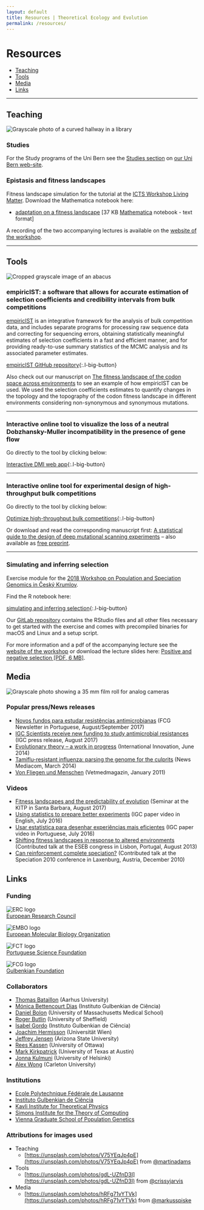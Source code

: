 ```yaml
---
layout: default
title: Resources | Theoretical Ecology and Evolution
permalink: /resources/
---
```

# Resources

* [Teaching](#teaching)
* [Tools](#tools)
* [Media](#media)
* [Links](#links)

---

## Teaching

![Grayscale photo of a curved hallway in a library](/assets/img/teaching.jpg)

### Studies

For the Study programs of the Uni Bern see the [Studies section](http://www.thee.iee.unibe.ch/studies/index_eng.html) on [our Uni Bern web-site](http://www.thee.iee.unibe.ch/).

### Epistasis and fitness landscapes

Fitness landscape simulation for the tutorial at the [ ICTS Workshop Living Matter](https://www.icts.res.in/program/LivingMatter2018). Download the Mathematica notebook here:

* [adaptation on a fitness landscape](/assets/download/fintess-landscape-simulation.nb) [37 KB [Mathematica](https://www.wolfram.com/mathematica/) notebook - text format]

A recording of the two accompanying lectures is available on the [website of the workshop](https://www.icts.res.in/program/LivingMatter2018).

---

## Tools

![Cropped grayscale image of an abacus](/assets/img/tools.jpg)

### empiricIST: a software that allows for accurate estimation of selection coefficients and credibility intervals from bulk competitions

[empiricIST](https://github.com/Matu2083/empiricIST) is an integrative framework for the analysis of bulk competition data, and includes separate programs for processing raw sequence data and correcting for sequencing errors, obtaining statistically meaningful estimates of selection coefficients in a fast and efficient manner, and for providing ready-to-use summary statistics of the MCMC analysis and its associated parameter estimates.

[empiricIST GitHub repository](https://github.com/Matu2083/empiricIST){:.l-big-button}

Also check out our manuscript on [The fitness landscape of the codon space across environments](https://doi.org/10.1101/252395) to see an example of how empiricIST can be used. We used the selection coefficients estimates to quantify changes in the topology and the topography of the codon fitness landscape in different environments considering non-synonymous and synonymous mutations.

---

### Interactive online tool to visualize the loss of a neutral Dobzhansky-Muller incompatibility in the presence of gene flow

Go directly to the tool by clicking below:

[Interactive DMI web app](https://evoldynamics.gitlab.io/dmi-js/model.html){:.l-big-button}

---

### Interactive online tool for experimental design of high-throughput bulk competitions

Go directly to the tool by clicking below:

[Optimize high-throughput bulk competitions](http://evd.igc.gulbenkian.pt/companion/visualize_page.html){:.l-big-button}

Or download and read the corresponding manuscript first: [A statistical guide to the design of deep mutational scanning experiments](http://www.genetics.org/content/early/2016/07/11/genetics.116.190462) – also available as [free preprint](http://biorxiv.org/content/early/2016/06/29/048892).

---

### Simulating and inferring selection

Exercise module for the [2018 Workshop on Population and Speciation Genomics in Český Krumlov](http://evomics.org/workshops/workshop-on-population-and-speciation-genomics/2018-workshop-on-population-and-speciation-genomics-cesky-krumlov/).

Find the R notebook here:

[simulating and inferring selection](https://evoldyn.gitlab.io/evomics-2018/){:.l-big-button}

Our [GitLab repository](https://gitlab.com/evoldyn/evomics-2018) contains the RStudio files and all other files necessary to get started with the exercise and comes with precompiled binaries for macOS and Linux and a setup script.

For more information and a pdf of the accompanying lecture see the [website of the workshop](http://evomics.org/workshops/workshop-on-population-and-speciation-genomics/2018-workshop-on-population-and-speciation-genomics-cesky-krumlov/) or download the lecture slides here: [Positive and negative selection [PDF, 6 MB]](https://evoldyn.gitlab.io/evomics-2018/lecture/positive_and_negative_selection.pdf).


## Media

![Grayscale photo showing a 35 mm film roll for analog cameras](/assets/img/media.jpg)

### Popular press/News releases

* [ Novos fundos para estudar resistências antimicrobianas](https://www.dropbox.com/s/3mvjbjneyqb94fo/newsletter_17-08.png?dl=0) (FCG Newsletter in Portuguese, August/September 2017)
* [ IGC Scientists receive new funding to study antimicrobial resistances ](http://www.igc.gulbenkian.pt/pages/article.php/A=318___collection=newsIGC___year=2017) (IGC press release, August 2017)
* [ Evolutionary theory – a work in progress](https://dl.dropboxusercontent.com/u/11866163/internationalinoovation_small.pdf) (International Innovation, June 2014)
* [ Tamiflu-resistant influenza: parsing the genome for the culprits](http://actu.epfl.ch/news/tamiflu-resistant-influenza-parsing-the-genome-for/) (News Mediacom, March 2014)
* [ Von Fliegen und Menschen](https://dl.dropboxusercontent.com/u/11866163/vetmedmagazin.pdf) (Vetmedmagazin, January 2011)

### Videos

* [ Fitness landscapes and the predictability of evolution](http://online.kitp.ucsb.edu/online/ecoevo17/bank/) (Seminar at the KITP in Santa Barbara, August 2017)
* [ Using statistics to prepare better experiments](https://www.youtube.com/watch?v=e8ibr1gXDT8) (IGC paper video in English, July 2016)
* [ Usar estatística para desenhar experiências mais eficientes](https://www.youtube.com/watch?v=1DS_FHsPNZY) (IGC paper video in Portuguese, July 2016)
* [ Shifting fitness landscapes in response to altered environments](https://www.youtube.com/watch?v=PXzyWIGpOmM) (Contributed talk at the ESEB congress in Lisbon, Portugal, August 2013)
* [ Can reinforcement complete speciation?](https://www.youtube.com/watch?v=Pg4XUGUWjXM) (Contributed talk at the Speciation 2010 conference in Laxenburg, Austria, December 2010)

## Links

### Funding

<div class="layout-funding" markdown="1">

![ERC logo](/assets/img/logos/erc-logo-0.png)<br>
[European Research Council](https://erc.europa.eu/)

![EMBO logo](/assets/img/logos/embo-logo.jpg)<br>
[European Molecular Biology Organization](https://www.embo.org/)

![FCT logo](/assets/img/logos/fct-logo.jpg)<br>
[Portuguese Science Foundation](http://www.fct.pt/)

![FCG logo](/assets/img/logos/fcg-logo.jpg)<br>
[Gulbenkian Foundation](https://gulbenkian.pt/)

</div>

### Collaborators

* [Thomas Bataillon](http://pure.au.dk/portal/en/persons/thomas-bataillon(8a3f8bad-957a-4a82-a80f-ad722ed6796f).html) (Aarhus University)
* [Mónica Bettencourt Dias](http://sites.igc.gulbenkian.pt/ccr/) (Instituto Gulbenkian de Ciência)
* [Daniel Bolon](http://profiles.umassmed.edu/Profiles/display/133553) (University of Massachusetts Medical School)
* [Roger Butlin](https://www.shef.ac.uk/aps/staff-and-students/acadstaff/butlin) (University of Sheffield)
* [Isabel Gordo](http://eao.igc.gulbenkian.pt/EVB/index.html) (Instituto Gulbenkian de Ciência)
* [Joachim Hermisson](http://www.mabs.at/) (Universität Wien)
* [Jeffrey Jensen](http://jjensenlab.org/) (Arizona State University)
* [Rees Kassen](http://kassenlab.weebly.com/) (University of Ottawa)
* [Mark Kirkpatrick](http://www.sbs.utexas.edu/kirkpatrick_lab/k/home.html) (University of Texas at Austin)
* [Jonna Kulmuni](https://jonnakulmuni.wordpress.com/) (University of Helsinki)
* [Alex Wong](http://labs.carleton.ca/eme/) (Carleton University)

### Institutions

* [Ecole Polytechnique Fédérale de Lausanne](https://www.epfl.ch/)
* [Instituto Gulbenkian de Ciência](http://www.igc.gulbenkian.pt/pages/homepage.php)
* [Kavli Institute for Theoretical Physics](https://www.kitp.ucsb.edu/)
* [Simons Institute for the Theory of Computing](http://simons.berkeley.edu/)
* [Vienna Graduate School of Population Genetics](http://www.popgen-vienna.at/)

### Attributions for images used

* Teaching
  * [https://unsplash.com/photos/V75YEqJp4pE](https://unsplash.com/photos/V75YEqJp4pE) from [@martinadams](https://unsplash.com/@martinadams)
* Tools
  * [https://unsplash.com/photos/gdL-UZfnD3I](https://unsplash.com/photos/gdL-UZfnD3I) from [@crissyjarvis](https://unsplash.com/@crissyjarvis)
* Media
  * [https://unsplash.com/photos/hRFg71vYTVk](https://unsplash.com/photos/hRFg71vYTVk) from [@markusspiske](https://unsplash.com/@markusspiske)